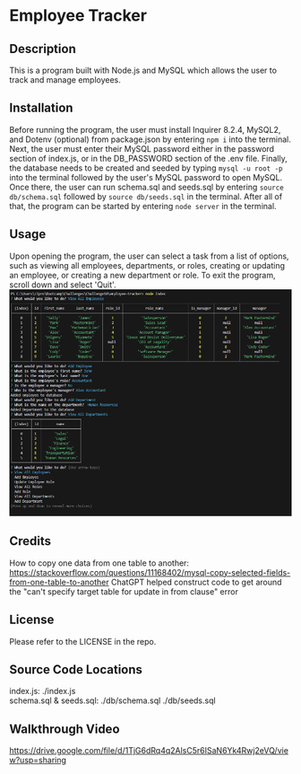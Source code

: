 # Employee Tracker

## Description
This is a program built with Node.js and MySQL which allows the user to track and manage employees.

## Installation
Before running the program, the user must install Inquirer 8.2.4, MySQL2, and Dotenv (optional) from package.json by entering ```npm i``` into the terminal. Next, the user must enter their MySQL password either in the password section of index.js, or in the DB_PASSWORD section of the .env file. Finally, the database needs to be created and seeded by typing ```mysql -u root -p``` into the terminal followed by the user's MySQL password to open MySQL. Once there, the user can run schema.sql and seeds.sql by entering ```source db/schema.sql``` followed by ```source db/seeds.sql``` in the terminal. After all of that, the program can be started by entering ```node server``` in the terminal.

## Usage
Upon opening the program, the user can select a task from a list of options, such as viewing all employees, departments, or roles, creating or updating an employee, or creating a new department or role. To exit the program, scroll down and select 'Quit'.  
![Screenshot of webpage](<./employee.png>)

## Credits
How to copy one data from one table to another: https://stackoverflow.com/questions/11168402/mysql-copy-selected-fields-from-one-table-to-another
ChatGPT helped construct code to get around the "can't specify target table for update in from clause" error

## License
Please refer to the LICENSE in the repo.

## Source Code Locations
index.js: ./index.js   
schema.sql & seeds.sql: ./db/schema.sql ./db/seeds.sql   

## Walkthrough Video
https://drive.google.com/file/d/1TjG6dRq4q2AlsC5r6ISaN6Yk4Rwj2eVQ/view?usp=sharing